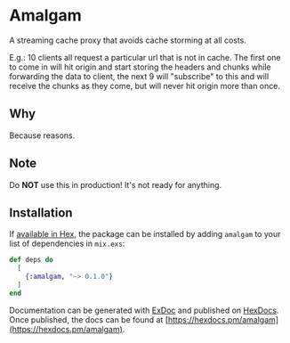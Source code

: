 # Amalgam

A streaming cache proxy that avoids cache storming at all costs.

E.g.: 10 clients all request a particular url that is not in cache. The first one to come in will hit origin and start storing the headers and chunks while forwarding the data to client, the next 9 will "subscribe" to this and will receive the chunks as they come, but will never hit origin more than once.

## Why

Because reasons.

## Note

Do **NOT** use this in production! It's not ready for anything.

## Installation

If [available in Hex](https://hex.pm/docs/publish), the package can be installed
by adding `amalgam` to your list of dependencies in `mix.exs`:

```elixir
def deps do
  [
    {:amalgam, "~> 0.1.0"}
  ]
end
```

Documentation can be generated with [ExDoc](https://github.com/elixir-lang/ex_doc)
and published on [HexDocs](https://hexdocs.pm). Once published, the docs can
be found at [https://hexdocs.pm/amalgam](https://hexdocs.pm/amalgam).


